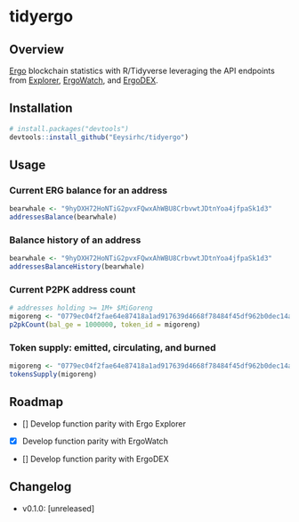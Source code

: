 # tidyergo

## Overview
[Ergo](https://ergoplatform.org/en/) blockchain statistics with R/Tidyverse leveraging the API endpoints from [Explorer](https://api.ergoplatform.com/api/v1/docs/), [ErgoWatch](https://ergo.watch/api/v0/docs), and [ErgoDEX](https://api.ergodex.io/v1/docs/).


## Installation
```r
# install.packages("devtools")
devtools::install_github("Eeysirhc/tidyergo")
```


## Usage

### Current ERG balance for an address
```r
bearwhale <- "9hyDXH72HoNTiG2pvxFQwxAhWBU8CrbvwtJDtnYoa4jfpaSk1d3"
addressesBalance(bearwhale)
```

### Balance history of an address
```r
bearwhale <- "9hyDXH72HoNTiG2pvxFQwxAhWBU8CrbvwtJDtnYoa4jfpaSk1d3"
addressesBalanceHistory(bearwhale)
```

### Current P2PK address count
```r
# addresses holding >= 1M+ $MiGoreng
migoreng <- "0779ec04f2fae64e87418a1ad917639d4668f78484f45df962b0dec14a2591d2"
p2pkCount(bal_ge = 1000000, token_id = migoreng)
```


### Token supply: emitted, circulating, and burned
```r
migoreng <- "0779ec04f2fae64e87418a1ad917639d4668f78484f45df962b0dec14a2591d2"
tokensSupply(migoreng)
```

## Roadmap

- [] Develop function parity with Ergo Explorer
- [x] Develop function parity with ErgoWatch
- [] Develop function parity with ErgoDEX



## Changelog

- v0.1.0: [unreleased]







